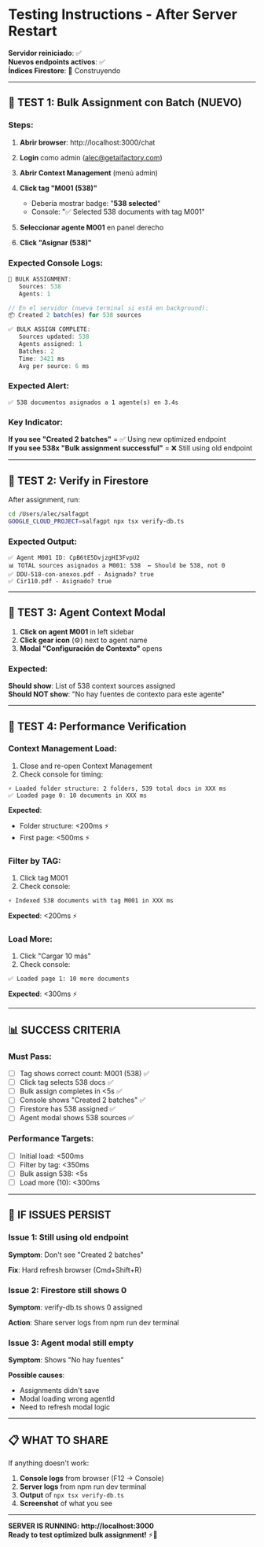 # Testing Instructions - After Server Restart
**Servidor reiniciado**: ✅  
**Nuevos endpoints activos**: ✅  
**Índices Firestore**: 🔄 Construyendo

---

## 🧪 **TEST 1: Bulk Assignment con Batch (NUEVO)**

### Steps:

1. **Abrir browser**: http://localhost:3000/chat

2. **Login** como admin (alec@getaifactory.com)

3. **Abrir Context Management** (menú admin)

4. **Click tag "M001 (538)"**
   - Debería mostrar badge: "**538 selected**"
   - Console: "✅ Selected 538 documents with tag M001"

5. **Seleccionar agente M001** en panel derecho

6. **Click "Asignar (538)"**

### Expected Console Logs:

```javascript
🚀 BULK ASSIGNMENT:
   Sources: 538
   Agents: 1

// En el servidor (nueva terminal si está en background):
📦 Created 2 batch(es) for 538 sources

✅ BULK ASSIGN COMPLETE:
   Sources updated: 538
   Agents assigned: 1
   Batches: 2
   Time: 3421 ms
   Avg per source: 6 ms
```

### Expected Alert:

```
✅ 538 documentos asignados a 1 agente(s) en 3.4s
```

### Key Indicator:

**If you see "Created 2 batches"** = ✅ Using new optimized endpoint  
**If you see 538x "Bulk assignment successful"** = ❌ Still using old endpoint

---

## 🧪 **TEST 2: Verify in Firestore**

After assignment, run:

```bash
cd /Users/alec/salfagpt
GOOGLE_CLOUD_PROJECT=salfagpt npx tsx verify-db.ts
```

### Expected Output:

```
✅ Agent M001 ID: CpB6tE5DvjzgHI3FvpU2
📊 TOTAL sources asignados a M001: 538  ← Should be 538, not 0
✅ DDU-518-con-anexos.pdf - Asignado? true
✅ Cir110.pdf - Asignado? true
```

---

## 🧪 **TEST 3: Agent Context Modal**

1. **Click on agent M001** in left sidebar
2. **Click gear icon** (⚙️) next to agent name
3. **Modal "Configuración de Contexto"** opens

### Expected:

**Should show**: List of 538 context sources assigned  
**Should NOT show**: "No hay fuentes de contexto para este agente"

---

## 🧪 **TEST 4: Performance Verification**

### Context Management Load:

1. Close and re-open Context Management
2. Check console for timing:

```
⚡ Loaded folder structure: 2 folders, 539 total docs in XXX ms
✅ Loaded page 0: 10 documents in XXX ms
```

**Expected**:
- Folder structure: <200ms ⚡
- First page: <500ms ⚡

### Filter by TAG:

1. Click tag M001
2. Check console:

```
⚡ Indexed 538 documents with tag M001 in XXX ms
```

**Expected**: <200ms ⚡

### Load More:

1. Click "Cargar 10 más"
2. Check console:

```
✅ Loaded page 1: 10 more documents
```

**Expected**: <300ms ⚡

---

## 📊 **SUCCESS CRITERIA**

### Must Pass:
- [ ] Tag shows correct count: M001 (538) ✅
- [ ] Click tag selects 538 docs ✅
- [ ] Bulk assign completes in <5s ✅
- [ ] Console shows "Created 2 batches" ✅
- [ ] Firestore has 538 assigned ✅
- [ ] Agent modal shows 538 sources ✅

### Performance Targets:
- [ ] Initial load: <500ms
- [ ] Filter by tag: <350ms
- [ ] Bulk assign 538: <5s
- [ ] Load more (10): <300ms

---

## 🎯 **IF ISSUES PERSIST**

### Issue 1: Still using old endpoint

**Symptom**: Don't see "Created 2 batches"

**Fix**: Hard refresh browser (Cmd+Shift+R)

### Issue 2: Firestore still shows 0

**Symptom**: verify-db.ts shows 0 assigned

**Action**: Share server logs from npm run dev terminal

### Issue 3: Agent modal still empty

**Symptom**: Shows "No hay fuentes"

**Possible causes**:
- Assignments didn't save
- Modal loading wrong agentId
- Need to refresh modal logic

---

## 📋 **WHAT TO SHARE**

If anything doesn't work:

1. **Console logs** from browser (F12 → Console)
2. **Server logs** from npm run dev terminal
3. **Output** of `npx tsx verify-db.ts`
4. **Screenshot** of what you see

---

**SERVER IS RUNNING: http://localhost:3000**  
**Ready to test optimized bulk assignment!** ⚡🚀

